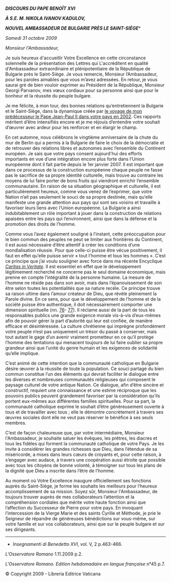 ***DISCOURS DU PAPE BENOÎT XVI***

***À S.E. M. NIKOLA IVANOV KADULOV,***

***NOUVEL AMBASSADEUR DE BULGARIE PRÈS LE SAINT-SIÈGE****

*Samedi 31 octobre 2009*

*Monsieur l'Ambassadeur,*

Je suis heureux d'accueillir Votre Excellence en cette circonstance solennelle de la présentation des Lettres qui L'accréditent en qualité d'Ambassadeur extraordinaire et plénipotentiaire de la République de Bulgarie près le Saint-Siège. Je vous remercie, Monsieur l’Ambassadeur, pour les paroles aimables que vous m’avez adressées. En retour, je vous saurai gré de bien vouloir exprimer au Président de la République, Monsieur Georgi Parvanov, mes vœux cordiaux pour sa personne ainsi que pour le bonheur et la réussite du peuple bulgare.

Je me félicite, à mon tour, des bonnes relations qu’entretiennent la Bulgarie et le Saint-Siège, dans la dynamique créée par [le voyage de mon prédécesseur le Pape Jean-Paul II dans votre pays en 2002](/content/john-paul-ii/fr/travels/sub_index/trav_azerbaijan-bulgaria-2002.html). Ces rapports méritent d’être intensifiés encore et je me réjouis d’entendre votre souhait d’œuvrer avec ardeur pour les renforcer et en élargir le champ.

En cet automne, nous célébrons le vingtième anniversaire de la chute du mur de Berlin qui a permis à la Bulgarie de faire le choix de la démocratie et de retrouver des relations libres et autonomes avec l’ensemble du Continent européen. Je sais que votre pays consent aujourd'hui des efforts importants en vue d’une intégration encore plus forte dans l’Union européenne dont il fait partie depuis le 1er janvier 2007. Il est important que dans ce processus de la construction européenne chaque peuple ne fasse pas le sacrifice de sa propre identité culturelle, mais trouve au contraire les moyens de lui faire porter de bons fruits qui viendront enrichir l’ensemble communautaire. En raison de sa situation géographique et culturelle, il est particulièrement heureux, comme vous venez de l’exprimer, que votre Nation n’ait pas seulement le souci de sa propre destinée, mais qu’elle manifeste une grande attention aux pays qui sont ses voisins et travaille à favoriser leurs liens avec l’Union européenne. La Bulgarie a ainsi indubitablement un rôle important à jouer dans la construction de relations apaisées entre les pays qui l’environnent, ainsi que dans la défense et la promotion des droits de l’homme.

Comme vous l’avez également souligné à l’instant, cette préoccupation pour le bien commun des peuples ne peut se limiter aux frontières du Continent, il est aussi nécessaire d’être attentif à créer les conditions d’une mondialisation réussie. Pour que celle-ci puisse être vécue positivement, il faut en effet qu’elle puisse servir « tout l’homme et tous les hommes ». C’est ce principe que j’ai voulu souligner avec force dans ma récente Encyclique *[Caritas in Veritate](/content/benedict-xvi/fr/encyclicals/documents/hf_ben-xvi_enc_20090629_caritas-in-veritate.html)*. Il est essentiel en effet que le développement légitimement recherché ne concerne pas le seul domaine économique, mais prenne en compte l’intégralité de la personne humaine. La mesure de l’homme ne réside pas dans son avoir, mais dans l’épanouissement de son être selon toutes les potentialités que sa nature recèle. Ce principe trouve sa raison ultime dans l’amour créateur de Dieu, que révèle pleinement la Parole divine. En ce sens, pour que le développement de l’homme et de la société puisse être authentique, il doit nécessairement comporter une dimension spirituelle (nn. [76](/content/benedict-xvi/fr/encyclicals/documents/hf_ben-xvi_enc_20090629_caritas-in-veritate.html#76.)- [77](/content/benedict-xvi/fr/encyclicals/documents/hf_ben-xvi_enc_20090629_caritas-in-veritate.html#77.)). Il réclame aussi de la part de tous les responsables publics une grande exigence morale vis-à-vis d’eux-mêmes afin de pouvoir gérer la part d’autorité qui leur est confiée, de manière efficace et désintéressée. La culture chrétienne qui imprègne profondément votre peuple n’est pas uniquement un trésor du passé à conserver, mais tout autant le gage d’un avenir vraiment prometteur en ce qu’il protège l’homme des tentations qui menacent toujours de lui faire oublier sa propre grandeur ainsi que l’unité du genre humain et les exigences de solidarité qu’elle implique.

C’est animé de cette intention que la communauté catholique en Bulgarie désire œuvrer à la réussite de toute la population. Ce souci partagé du bien commun constitue l’un des éléments qui devrait faciliter le dialogue entre les diverses et nombreuses communautés religieuses qui composent le paysage culturel de votre antique Nation. Ce dialogue, afin d’être sincère et constructif, requiert une connaissance et une estime réciproque que les pouvoirs publics peuvent grandement favoriser par la considération qu’ils portent eux-mêmes aux différentes familles spirituelles. Pour sa part, la communauté catholique exprime le souhait d’être généreusement ouverte à tous et de travailler avec tous ; elle le démontre concrètement à travers ses œuvres sociales dont elle ne veut pas réserver le bénéfice à ses seuls membres.

C’est de façon chaleureuse que, par votre intermédiaire, Monsieur l'Ambassadeur, je souhaite saluer les évêques, les prêtres, les diacres et tous les fidèles qui forment la communauté catholique de votre Pays. Je les invite à considérer les grandes richesses que Dieu, dans l’étendue de sa miséricorde, a mises dans leurs cœurs de croyants et, pour cette raison, à s’engager avec audace, à travers une coopération aussi étroite que possible avec tous les citoyens de bonne volonté, à témoigner sur tous les plans de la dignité que Dieu a inscrite dans l’être de l’homme.

Au moment où Votre Excellence inaugure officiellement ses fonctions auprès du Saint-Siège, je forme les souhaits les meilleurs pour l’heureux accomplissement de sa mission. Soyez sûr, Monsieur l'Ambassadeur, de toujours trouver auprès de mes collaborateurs l’attention et la compréhension cordiales que mérite votre haute fonction ainsi que l’affection du Successeur de Pierre pour votre pays. En invoquant l’intercession de la Vierge Marie et des saints Cyrille et Méthode, je prie le Seigneur de répandre de généreuses bénédictions sur vous-même, sur votre famille et sur vos collaborateurs, ainsi que sur le peuple bulgare et sur ses dirigeants.

* * *

* *Insegnamenti di Benedetto XVI*, vol. V, 2 p.463-466.

*L'Osservatore Romano* 1.11.2009 p.2.

*L'Osservatore Romano. Edition hebdomadaire en langue française* n°45 p.7.

© Copyright 2009 - Libreria Editrice Vaticana